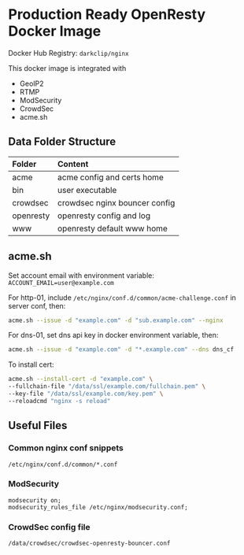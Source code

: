 # Production Ready OpenResty Docker Image

Docker Hub Registry: `darkclip/nginx`

This docker image is integrated with

- GeoIP2
- RTMP
- ModSecurity
- CrowdSec
- acme.sh


## Data Folder Structure

|Folder   |Content|
|:-       |:-    |
|acme     |acme config and certs home|
|bin      |user executable|
|crowdsec |crowdsec nginx bouncer config|
|openresty|openresty config and log|
|www      |openresty default www home|


## acme.sh

Set account email with environment variable: `ACCOUNT_EMAIL=user@example.com`

For http-01, include `/etc/nginx/conf.d/common/acme-challenge.conf` in server conf, then:

```bash
acme.sh --issue -d "example.com" -d "sub.example.com" --nginx
```

For dns-01, set dns api key in docker environment variable, then:

```bash
acme.sh --issue -d "example.com" -d "*.example.com" --dns dns_cf
```

To install cert:

```bash
acme.sh --install-cert -d "example.com" \
--fullchain-file "/data/ssl/example.com/fullchain.pem" \
--key-file "/data/ssl/example.com/key.pem" \
--reloadcmd "nginx -s reload"
```


## Useful Files

### Common nginx conf snippets

`/etc/nginx/conf.d/common/*.conf`

### ModSecurity

```nginx
modsecurity on;
modsecurity_rules_file /etc/nginx/modsecurity.conf;
```

### CrowdSec config file

`/data/crowdsec/crowdsec-openresty-bouncer.conf`
